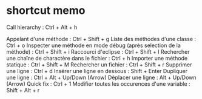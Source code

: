 # shortcut memo

Call hierarchy 							:	Ctrl + Alt + h

Appelant d'une méthode 						:	Ctrl + Shift + g
Liste des méthodes d'une classe 					:	Ctrl + o
Inspecter une méthode en mode débug (après selection de la méthode) :	Ctrl + Shift + i
Raccourci d'eclipse							:	Ctrl + Shift + l
Rechercher une chaîne de charactère dans le fichier			:	Ctrl + h
Importer une méthode statique					:	Ctrl + Shift + M
Rechercher un fichier						:	Ctrl + Shift + r
Supprimer une ligne							:	Ctrl + d
Insérer une ligne en dessous					:	Shift + Enter
Dupliquer une ligne							:	Ctrl + Alt + Up/Down (Arrow)
Déplacer une ligne							:	Alt + Up/Down (Arrow)
Quick fix								:	Ctrl + 1
Modifier toutes les occurences d'une variable			:	Shift + Alt + r
